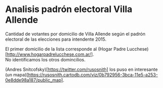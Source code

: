 # Analisis padrón electoral Villa Allende

Cantidad de votantes por domicilio de Villa Allende según el padrón electoral de las elecciones para intendente 2015.  

El primer domicilio de la lista corresponde al (Hogar Padre Lucchese)[http://www.hogarpadrelucchese.com.ar/].  
No identificamos los otros domincilios. 

(Andres Snitcofsky)[https://twitter.com/rusosnith] los puso en interesante (un mapa)[https://rusosnith.cartodb.com/viz/0b792956-3bca-11e5-a253-0e8dde98a187/public_map].  

